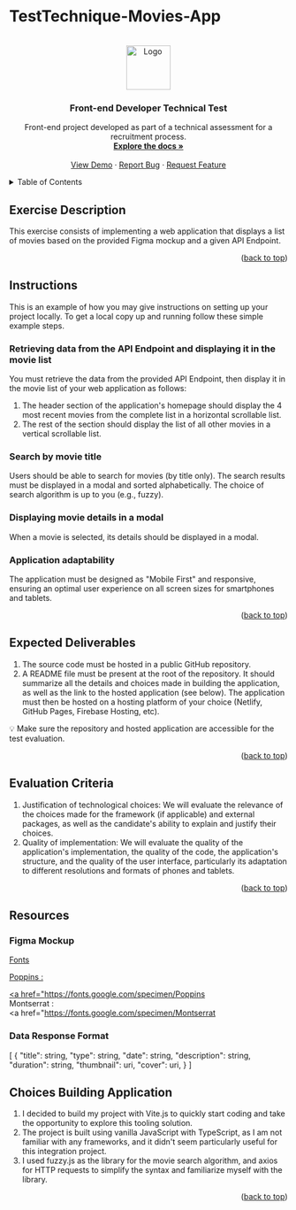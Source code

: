 # TestTechnique-Movies-App

<a name="readme-top"></a>


<!-- PROJECT LOGO -->
<br />
<div align="center">
  <a href="https://github.com/github_username/repo_name">
    <img src="img/Popcorn.svg" alt="Logo" width="80" height="80">
  </a>

<h3 align="center">Front-end Developer Technical Test</h3>

  <p align="center">
    Front-end project developed as part of a technical assessment for a recruitment process.
    <br />
    <a href="https://github.com/Netsbump/TestTechnique-Movies-App"><strong>Explore the docs »</strong></a>
    <br />
    <br />
    <a href="https://netsbump.github.io/TestTechnique-Movies-App/">View Demo</a>
    ·
    <a href="https://github.com/Netsbump/TestTechnique-Movies-App/issues">Report Bug</a>
    ·
    <a href="https://github.com/Netsbump/TestTechnique-Movies-App/pulls">Request Feature</a>
  </p>
</div>



<!-- TABLE OF CONTENTS -->
<details>
  <summary>Table of Contents</summary>
  <ol>
    <li>
      <a href="#exercise-description">Exercise Description</a>
    </li>
    <li>
      <a href="#instruction">Instructions</a>
    </li>
    <li><a href="#expected-deliverables">Expected Deliverables</a></li>
    <li><a href="#evaluation-criteria">Evaluation Criteria</a></li>
    <li><a href="#resources">Resources</a></li>
    <li><a href="#choices-building-application">Choices Building Application</a></li>
  </ol>
</details>



<!-- EXERCISE DESCRIPTION -->
## Exercise Description

This exercise consists of implementing a web application that displays a list of movies based on the provided Figma mockup and a given API Endpoint.

<p align="right">(<a href="#readme-top">back to top</a>)</p>


<!-- INSTRUCTIONS -->
## Instructions

This is an example of how you may give instructions on setting up your project locally.
To get a local copy up and running follow these simple example steps.

### Retrieving data from the API Endpoint and displaying it in the movie list

You must retrieve the data from the provided API Endpoint, then display it in the movie list of your web application as follows:
1. The header section of the application's homepage should display the 4 most recent movies from the complete list in a horizontal scrollable list.
2. The rest of the section should display the list of all other movies in a vertical scrollable list.

### Search by movie title

Users should be able to search for movies (by title only). 
The search results must be displayed in a modal and sorted alphabetically. The choice of search algorithm is up to you (e.g., fuzzy).

### Displaying movie details in a modal

When a movie is selected, its details should be displayed in a modal.

### Application adaptability

The application must be designed as "Mobile First" and responsive, ensuring an optimal user experience on all screen sizes for smartphones and tablets.


<p align="right">(<a href="#readme-top">back to top</a>)</p>


<!-- EXPECTED DELIVERABLES -->
## Expected Deliverables

1. The source code must be hosted in a public GitHub repository.
2. A README file must be present at the root of the repository. It should summarize all the details and choices made in building the application, as well as the link to the hosted application (see below).
The application must then be hosted on a hosting platform of your choice (Netlify, GitHub Pages, Firebase Hosting, etc).

<aside>
💡 Make sure the repository and hosted application are accessible for the test evaluation.
</aside>

<p align="right">(<a href="#readme-top">back to top</a>)</p>


<!-- EVALUATION CRITERIA -->
## Evaluation Criteria

1. Justification of technological choices: We will evaluate the relevance of the choices made for the framework (if applicable) and external packages, as well as the candidate's ability to explain and justify their choices.
2. Quality of implementation: We will evaluate the quality of the application's implementation, the quality of the code, the application's structure, and the quality of the user interface, particularly its adaptation to different resolutions and formats of phones and tablets.

<p align="right">(<a href="#readme-top">back to top</a>)</p>

<!-- RESOURCES -->
## Resources

### Figma Mockup

<div><a href="https://www.figma.com/file/vRA7hIaeeYsFaK3v8nx7il/Movies-app-(Community)?node-id=0%3A1&t=7VQH4vPNhEXILAQ4-1</a></div>
<aside>
💡 A Figma account is required to inspect the mockup
</aside>

### Fonts

Poppins : <div><a href="https://fonts.google.com/specimen/Poppins</a></div>
Montserrat : <div><a href="https://fonts.google.com/specimen/Montserrat</a></div>

### Data Response Format

[
  {
		"title": string,
		"type": string,
    "date": string,
    "description": string,
    "duration": string,
    "thumbnail": uri,
		"cover": uri,
  }
]

<!-- CHOICES BUILDING APPLICATION -->
## Choices Building Application

 1. I decided to build my project with Vite.js to quickly start coding and take the opportunity to explore this tooling solution. 
 2. The project is built using vanilla JavaScript with TypeScript, as I am not familiar with any frameworks, and it didn't seem particularly useful for this integration project. 
 3. I used fuzzy.js as the library for the movie search algorithm, and axios for HTTP requests to simplify the syntax and familiarize myself with the library.

<p align="right">(<a href="#readme-top">back to top</a>)</p>

<!-- MARKDOWN LINKS & IMAGES -->
<!-- https://www.markdownguide.org/basic-syntax/#reference-style-links -->
[contributors-shield]: https://img.shields.io/github/contributors/github_username/repo_name.svg?style=for-the-badge
[contributors-url]: https://github.com/github_username/repo_name/graphs/contributors
[forks-shield]: https://img.shields.io/github/forks/github_username/repo_name.svg?style=for-the-badge
[forks-url]: https://github.com/github_username/repo_name/network/members
[stars-shield]: https://img.shields.io/github/stars/github_username/repo_name.svg?style=for-the-badge
[stars-url]: https://github.com/github_username/repo_name/stargazers
[issues-shield]: https://img.shields.io/github/issues/github_username/repo_name.svg?style=for-the-badge
[issues-url]: https://github.com/github_username/repo_name/issues
[license-shield]: https://img.shields.io/github/license/github_username/repo_name.svg?style=for-the-badge
[license-url]: https://github.com/github_username/repo_name/blob/master/LICENSE.txt
[linkedin-shield]: https://img.shields.io/badge/-LinkedIn-black.svg?style=for-the-badge&logo=linkedin&colorB=555
[linkedin-url]: https://linkedin.com/in/linkedin_username
[product-screenshot]: images/screenshot.png
